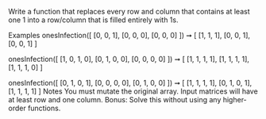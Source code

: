 Write a function that replaces every row and column that contains at least one 1 into a row/column that is filled entirely with 1s.

Examples
onesInfection([
  [0, 0, 1],
  [0, 0, 0],
  [0, 0, 0]
]) ➞ [
  [1, 1, 1],
  [0, 0, 1],
  [0, 0, 1]
]

onesInfection([
  [1, 0, 1, 0],
  [0, 1, 0, 0],
  [0, 0, 0, 0]
]) ➞ [
  [1, 1, 1, 1],
  [1, 1, 1, 1],
  [1, 1, 1, 0]
]

onesInfection([
  [0, 1, 0, 1],
  [0, 0, 0, 0],
  [0, 1, 0, 0]
]) ➞ [
  [1, 1, 1, 1],
  [0, 1, 0, 1],
  [1, 1, 1, 1]
]
Notes
You must mutate the original array.
Input matrices will have at least row and one column.
Bonus: Solve this without using any higher-order functions.